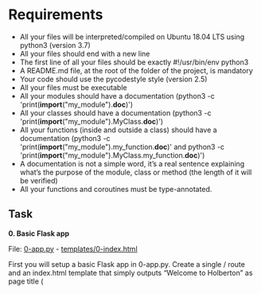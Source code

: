 ﻿# Requirements

- All your files will be interpreted/compiled on Ubuntu 18.04 LTS using python3 (version 3.7)
- All your files should end with a new line
- The first line of all your files should be exactly #!/usr/bin/env python3
- A README.md file, at the root of the folder of the project, is mandatory
- Your code should use the pycodestyle style (version 2.5)
- All your files must be executable
- All your modules should have a documentation (python3 -c 'print(__import__("my_module").__doc__)')
- All your classes should have a documentation (python3 -c 'print(__import__("my_module").MyClass.__doc__)')
- All your functions (inside and outside a class) should have a documentation (python3 -c 'print(__import__("my_module").my_function.__doc__)' and python3 -c 'print(__import__("my_module").MyClass.my_function.__doc__)')
- A documentation is not a simple word, it’s a real sentence explaining what’s the purpose of the module, class or method (the length of it will be verified)
- All your functions and coroutines must be type-annotated.


## Task

**0. Basic Flask app**

File: [0-app.py](0-app.py/) - [templates/0-index.html](templates/0-index.html/)

First you will setup a basic Flask app in 0-app.py. Create a single / route and an index.html template that simply outputs “Welcome to Holberton” as page title (<title>) and “Hello world” as header (<h1>).

**1. Basic Babel setup**

File: [1-app.py](1-app.py/) - [templates/1-index.html](templates/1-index.html/)

```sh
Install the Babel Flask extension:
```

Then instantiate the Babel object in your app. Store it in a module-level variable named babel.

In order to configure available languages in our app, you will create a Config class that has a LANGUAGES class attribute equal to ["en", "fr"].

Use Config to set Babel’s default locale ("en") and timezone ("UTC").

Use that class as config for your Flask app.

**2. Get locale from request**

File: [2-app.py](2-app.py/) - [templates/2-index.html](templates/2-index.html/)

Create a get_locale function with the babel.localeselector decorator. Use request.accept_languages to determine the best match with our supported languages.

**3. Parametrize templates**

File: [3-app.py](3-app.py/) - [templates/3-index.html](templates/3-index.html/) - [babel.cfg](babel.cfg/) - [translations/en/LC_MESSAGES/messages.po](translations/en/LC_MESSAGES/messages.po/) - [translations/fr/LC_MESSAGES/messages.po](translations/fr/LC_MESSAGES/messages.po/) - [translations/en/LC_MESSAGES/messages.mo](translations/en/LC_MESSAGES/messages.mo/) - [translations/fr/LC_MESSAGES/messages.mo](translations/fr/LC_MESSAGES/messages.mo/)

Use the _ or gettext function to parametrize your templates. Use the message IDs home_title and home_header.

Create a babel.cfg file containing

```sh
[python: **.py]
[jinja2: **/templates/**.html]
extensions=jinja2.ext.autoescape,jinja2.ext.with_
```

Then initialize your translations with

```sh
$ pybabel extract -F babel.cfg -o messages.pot .
```
and your two dictionaries with

```sh
$ pybabel init -i messages.pot -d translations -l en
$ pybabel init -i messages.pot -d translations -l fr
```

Then edit files translations/[en|fr]/LC_MESSAGES/messages.po to provide the correct value for each message ID for each language. Use the following translations:

| msgid | English | French |
| -- | -- | -- |
| home_title | "Welcome to Holberton" | "Bienvenue chez Holberton" |
| home_header | "Hello world!" | "Bonjour monde!" |

Then compile your dictionaries with

```sh
$ pybabel compile -d translations
```

Reload the home page of your app and make sure that the correct messages show up.

**4. Force locale with URL parameter**

File: [4-app.py](4-app.py/) - [templates/4-index.html](templates/4-index.html/)

In this task, you will implement a way to force a particular locale by passing the locale=fr parameter to your app’s URLs.

In your get_locale function, detect if the incoming request contains locale argument and ifs value is a supported locale, return it. If not or if the parameter is not present, resort to the previous default behavior.

Now you should be able to test different translations by visiting http://127.0.0.1:5000?locale=[fr|en].

Visiting http://127.0.0.1:5000/?locale=fr should display this level 1 heading:

![](images/pic1.png)


**5. Mock logging in**

File: [5-app.py](5-app.py/) - [templates/5-index.html](templates/5-index.html/)

Creating a user login system is outside the scope of this project. To emulate a similar behavior, copy the following user table in 5-app.py.

```sh
users = {
    1: {"name": "Balou", "locale": "fr", "timezone": "Europe/Paris"},
    2: {"name": "Beyonce", "locale": "en", "timezone": "US/Central"},
    3: {"name": "Spock", "locale": "kg", "timezone": "Vulcan"},
    4: {"name": "Teletubby", "locale": None, "timezone": "Europe/London"},
}
```
This will mock a database user table. Logging in will be mocked by passing login_as URL parameter containing the user ID to log in as.

Define a get_user function that returns a user dictionary or None if the ID cannot be found or if login_as was not passed.

Define a before_request function and use the app.before_request decorator to make it be executed before all other functions. before_request should use get_user to find a user if any, and set it as a global on flask.g.user.

In your HTML template, if a user is logged in, in a paragraph tag, display a welcome message otherwise display a default message as shown in the table below.

| msgid | English | French |
| -- | -- | -- |
| logged_in_as | "You are logged in as %(username)s." | "Vous êtes connecté en tant que %(username)s." |
| not_logged_in | "You are not logged in." | "Vous n'êtes pas connecté." |

Visiting http://127.0.0.1:5000/ in your browser should display this:

![](images/pic2.png)

Visiting http://127.0.0.1:5000/?login_as=2 in your browser should display this:

![](images/pic3.png)

**6. Use user locale**

File: [6-app.py](6-app.py/) - [templates/6-index.html](templates/6-index.html/)

Change your get_locale function to use a user’s preferred local if it is supported.

The order of priority should be

1. Locale from URL parameters
2. Locale from user settings
3. Locale from request header
4. Default locale

Test by logging in as different users

![](images/pic4.png)

**7. Infer appropriate time zone**

File: [7-app.py](7-app.py/) - [templates/7-index.html](templates/7-index.html/)

Define a get_timezone function and use the babel.timezoneselector decorator.

The logic should be the same as get_locale:

1. Find timezone parameter in URL parameters
2. Find time zone from user settings
3. Default to UTC

Before returning a URL-provided or user time zone, you must validate that it is a valid time zone. To that, use pytz.timezone and catch the pytz.exceptions.UnknownTimeZoneError exception.


**8. Display the current time**

File: [app.py](app.py/) - [templates/index.html](templates/index.html/) - [translations/en/LC_MESSAGES/messages.po](translations/en/LC_MESSAGES/messages.po/) - [translations/fr/LC_MESSAGES/messages.po](translations/fr/LC_MESSAGES/messages.po/)

Based on the inferred time zone, display the current time on the home page in the default format. For example:

Jan 21, 2020, 5:55:39 AM or 21 janv. 2020 à 05:56:28

Use the following translations

| msgid | English | French |
| -- | -- | -- |
| current_time_is | "The current time is %(current_time)s."	 | "Nous sommes le %(current_time)s." |

Displaying the time in French looks like this:

![](images/pic5.png)

Displaying the time in English looks like this:

![](images/pic6.png)
